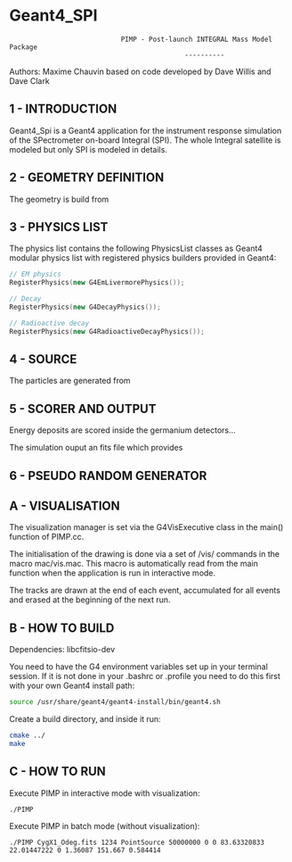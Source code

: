 # Geant4_SPI

                                PIMP - Post-launch INTEGRAL Mass Model Package
                                                ----------

Authors: Maxime Chauvin
based on code developed by Dave Willis and Dave Clark

## 1 - INTRODUCTION

Geant4_Spi is a Geant4 application for the instrument response simulation of 
the SPectrometer on-board Integral (SPI). The whole Integral satellite is 
modeled but only SPI is modeled in details.

## 2 - GEOMETRY DEFINITION

The geometry is build from 

## 3 - PHYSICS LIST

The physics list contains the following PhysicsList classes as Geant4 
modular physics list with registered physics builders provided in Geant4:
```c++
// EM physics
RegisterPhysics(new G4EmLivermorePhysics());

// Decay
RegisterPhysics(new G4DecayPhysics());

// Radioactive decay
RegisterPhysics(new G4RadioactiveDecayPhysics());
```

## 4 - SOURCE

The particles are generated from 

## 5 - SCORER AND OUTPUT

Energy deposits are scored inside the germanium detectors...

The simulation ouput an fits file which provides 

## 6 - PSEUDO RANDOM GENERATOR


## A - VISUALISATION

The visualization manager is set via the G4VisExecutive class in the main() 
function of PIMP.cc.

The initialisation of the drawing is done via a set of /vis/ commands in the 
macro mac/vis.mac. This macro is automatically read from the main function when 
the application is run in interactive mode.

The tracks are drawn at the end of each event, accumulated for 
all events and erased at the beginning of the next run.

## B - HOW TO BUILD

Dependencies: libcfitsio-dev

You need to have the G4 environment variables set up in your terminal session. 
If it is not done in your .bashrc or .profile you need to do this first 
with your own Geant4 install path:
```bash
source /usr/share/geant4/geant4-install/bin/geant4.sh
```
Create a build directory, and inside it run:
```bash
cmake ../
make
```

## C - HOW TO RUN

Execute PIMP in interactive mode with visualization:
```
./PIMP
```

Execute PIMP in batch mode (without visualization):
```
./PIMP CygX1_Odeg.fits 1234 PointSource 50000000 0 0 83.63320833 22.01447222 0 1.36087 151.667 0.584414
```
